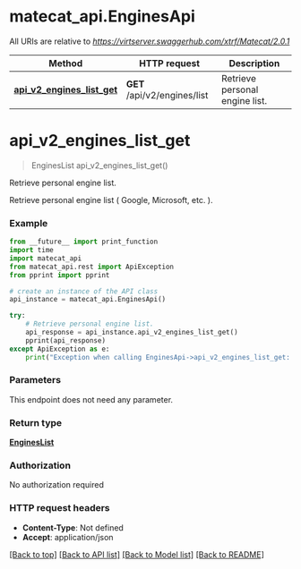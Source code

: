 # matecat_api.EnginesApi

All URIs are relative to *https://virtserver.swaggerhub.com/xtrf/Matecat/2.0.1*

Method | HTTP request | Description
------------- | ------------- | -------------
[**api_v2_engines_list_get**](EnginesApi.md#api_v2_engines_list_get) | **GET** /api/v2/engines/list | Retrieve personal engine list.

# **api_v2_engines_list_get**
> EnginesList api_v2_engines_list_get()

Retrieve personal engine list.

Retrieve personal engine list ( Google, Microsoft, etc. ).

### Example
```python
from __future__ import print_function
import time
import matecat_api
from matecat_api.rest import ApiException
from pprint import pprint

# create an instance of the API class
api_instance = matecat_api.EnginesApi()

try:
    # Retrieve personal engine list.
    api_response = api_instance.api_v2_engines_list_get()
    pprint(api_response)
except ApiException as e:
    print("Exception when calling EnginesApi->api_v2_engines_list_get: %s\n" % e)
```

### Parameters
This endpoint does not need any parameter.

### Return type

[**EnginesList**](EnginesList.md)

### Authorization

No authorization required

### HTTP request headers

 - **Content-Type**: Not defined
 - **Accept**: application/json

[[Back to top]](#) [[Back to API list]](../README.md#documentation-for-api-endpoints) [[Back to Model list]](../README.md#documentation-for-models) [[Back to README]](../README.md)

